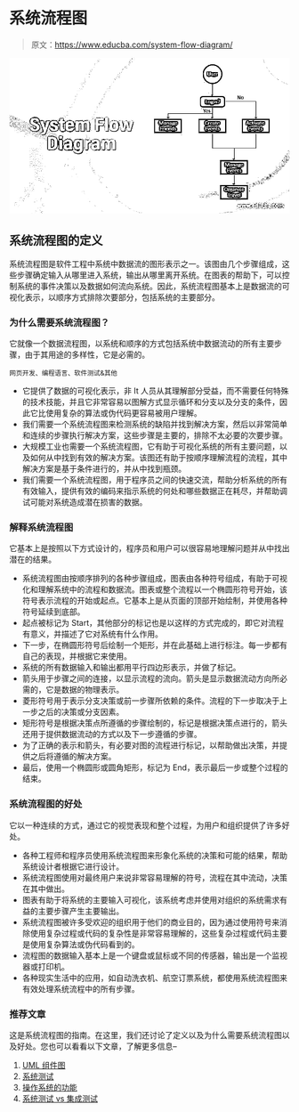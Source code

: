 # 系统流程图

> 原文：<https://www.educba.com/system-flow-diagram/>

![System Flow Diagram](img/c6992f6f3006647d8d0dc0d741b3fad3.png)



## 系统流程图的定义

系统流程图是软件工程中系统中数据流的图形表示之一。该图由几个步骤组成，这些步骤确定输入从哪里进入系统，输出从哪里离开系统。在图表的帮助下，可以控制系统的事件决策以及数据如何流向系统。因此，系统流程图基本上是数据流的可视化表示，以顺序方式排除次要部分，包括系统的主要部分。

### 为什么需要系统流程图？

它就像一个数据流程图，以系统和顺序的方式包括系统中数据流动的所有主要步骤，由于其用途的多样性，它是必需的。

<small>网页开发、编程语言、软件测试&其他</small>

*   它提供了数据的可视化表示，非 It 人员从其理解部分受益，而不需要任何特殊的技术技能，并且它非常容易以图解方式显示循环和分支以及分支的条件，因此它比使用复杂的算法或伪代码更容易被用户理解。
*   我们需要一个系统流程图来检测系统的缺陷并找到解决方案，然后以非常简单和连续的步骤执行解决方案，这些步骤是主要的，排除不太必要的次要步骤。
*   大规模工业也需要一个系统流程图，它有助于可视化系统的所有主要问题，以及如何从中找到有效的解决方案。该图还有助于按顺序理解流程的流程，其中解决方案是基于条件进行的，并从中找到瓶颈。
*   我们需要一个系统流程图，用于程序员之间的快速交流，帮助分析系统的所有有效输入，提供有效的编码来指示系统的何处和哪些数据正在耗尽，并帮助调试可能对系统造成潜在损害的数据。

### 解释系统流程图

它基本上是按照以下方式设计的，程序员和用户可以很容易地理解问题并从中找出潜在的结果。

*   系统流程图由按顺序排列的各种步骤组成，图表由各种符号组成，有助于可视化和理解系统中的流程和数据流。图表或整个流程以一个椭圆形符号开始，该符号表示流程的开始或起点。它基本上是从页面的顶部开始绘制，并使用各种符号延续到底部。
*   起点被标记为 Start，其他部分的标记也是以这样的方式完成的，即它对流程有意义，并描述了它对系统有什么作用。
*   下一步，在椭圆形符号后绘制一个矩形，并在此基础上进行标注。每一步都有自己的表现，并根据它来使用。
*   系统的所有数据输入和输出都用平行四边形表示，并做了标记。
*   箭头用于步骤之间的连接，以显示流程的流向。箭头是显示数据流动方向所必需的，它是数据的物理表示。
*   菱形符号用于表示分支决策或前一步骤所依赖的条件。流程的下一步取决于上一步之后的决策或分支因素。
*   矩形符号是根据决策点所遵循的步骤绘制的，标记是根据决策点进行的，箭头还用于提供数据流动的方式以及下一步遵循的步骤。
*   为了正确的表示和箭头，有必要对图的流程进行标记，以帮助做出决策，并提供之后将遵循的解决方案。
*   最后，使用一个椭圆形或圆角矩形，标记为 End，表示最后一步或整个过程的结束。

### 系统流程图的好处

它以一种连续的方式，通过它的视觉表现和整个过程，为用户和组织提供了许多好处。

*   各种工程师和程序员使用系统流程图来形象化系统的决策和可能的结果，帮助系统设计者根据它进行设计。
*   系统流程图使用对最终用户来说非常容易理解的符号，流程在其中流动，决策在其中做出。
*   图表有助于将系统的主要输入可视化，该系统考虑并使用对组织的系统需求有益的主要步骤产生主要输出。
*   系统流程图被许多受欢迎的组织用于他们的商业目的，因为通过使用符号来消除使用复杂过程或代码的复杂性是非常容易理解的，这些复杂过程或代码主要是使用复杂算法或伪代码看到的。
*   流程图的数据输入基本上是一个键盘或鼠标或不同的传感器，输出是一个监视器或打印机。
*   各种现实生活中的应用，如自动洗衣机、航空订票系统，都使用系统流程图来有效处理系统流程中的所有步骤。

### 推荐文章

这是系统流程图的指南。在这里，我们还讨论了定义以及为什么需要系统流程图以及好处。您也可以看看以下文章，了解更多信息–

1.  [UML 组件图](https://www.educba.com/uml-component-diagram/)
2.  [系统测试](https://www.educba.com/system-testing/)
3.  [操作系统的功能](https://www.educba.com/functions-of-operating-system/)
4.  [系统测试 vs 集成测试](https://www.educba.com/system-testing-vs-integration-testing/)





